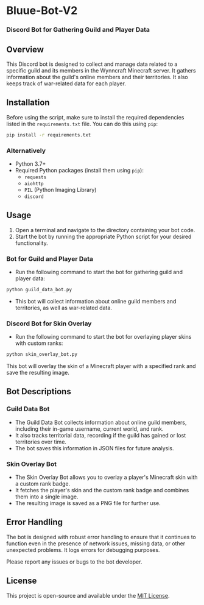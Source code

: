 # Bluue-Bot-V2
### Discord Bot for Gathering Guild and Player Data

## Overview
This Discord bot is designed to collect and manage data related to a specific guild and its members in the Wynncraft Minecraft server. It gathers information about the guild's online members and their territories. It also keeps track of war-related data for each player.

## Installation

Before using the script, make sure to install the required dependencies listed in the `requirements.txt` file. You can do this using `pip`:

```bash
pip install -r requirements.txt
```
### Alternatively
- Python 3.7+
- Required Python packages (install them using `pip`):
  - `requests`
  - `aiohttp`
  - `PIL` (Python Imaging Library)
  - `discord`

## Usage
1. Open a terminal and navigate to the directory containing your bot code.
2. Start the bot by running the appropriate Python script for your desired functionality.

### Bot for Guild and Player Data
- Run the following command to start the bot for gathering guild and player data:
```bash
python guild_data_bot.py
```

- This bot will collect information about online guild members and territories, as well as war-related data.

### Discord Bot for Skin Overlay
- Run the following command to start the bot for overlaying player skins with custom ranks:
```bash
python skin_overlay_bot.py
```

This bot will overlay the skin of a Minecraft player with a specified rank and save the resulting image.

## Bot Descriptions
### Guild Data Bot
- The Guild Data Bot collects information about online guild members, including their in-game username, current world, and rank.
- It also tracks territorial data, recording if the guild has gained or lost territories over time.
- The bot saves this information in JSON files for future analysis.

### Skin Overlay Bot
- The Skin Overlay Bot allows you to overlay a player's Minecraft skin with a custom rank badge.
- It fetches the player's skin and the custom rank badge and combines them into a single image.
- The resulting image is saved as a PNG file for further use.

## Error Handling
The bot is designed with robust error handling to ensure that it continues to function even in the presence of network issues, missing data, or other unexpected problems. It logs errors for debugging purposes.

Please report any issues or bugs to the bot developer.

## License
This project is open-source and available under the [MIT License](LICENSE).
